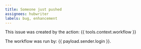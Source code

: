 ```yaml
---
title: Someone just pushed
assignees: hubwriter
labels: bug, enhancement
---
```

This issue was created by the action: {{ tools.context.workflow }}

The workflow was run by: {{ payload.sender.login }}.
